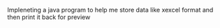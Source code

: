Impleneting a java program to help me store data like xexcel format and then print it back for preview
